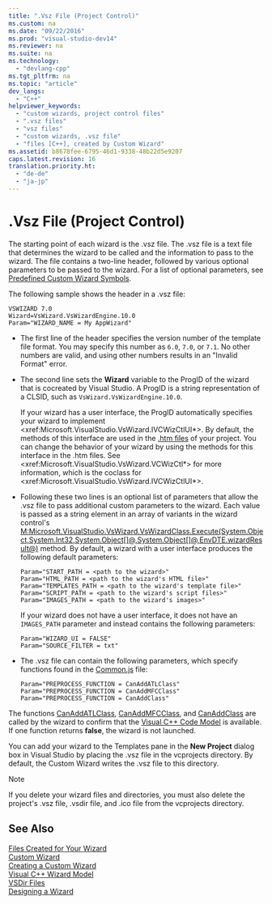 ```yaml
---
title: ".Vsz File (Project Control)"
ms.custom: na
ms.date: "09/22/2016"
ms.prod: "visual-studio-dev14"
ms.reviewer: na
ms.suite: na
ms.technology: 
  - "devlang-cpp"
ms.tgt_pltfrm: na
ms.topic: "article"
dev_langs: 
  - "C++"
helpviewer_keywords: 
  - "custom wizards, project control files"
  - ".vsz files"
  - "vsz files"
  - "custom wizards, .vsz file"
  - "files [C++], created by Custom Wizard"
ms.assetid: b8678fee-6795-46d1-9338-48b22d5e9207
caps.latest.revision: 16
translation.priority.ht: 
  - "de-de"
  - "ja-jp"
---
```

# .Vsz File (Project Control)
The starting point of each wizard is the .vsz file. The .vsz file is a text file that determines the wizard to be called and the information to pass to the wizard. The file contains a two-line header, followed by various optional parameters to be passed to the wizard. For a list of optional parameters, see [Predefined Custom Wizard Symbols](../vs140/custom-parameters-in-the-wizard-.vsz-file.md).  
  
 The following sample shows the header in a .vsz file:  
  
```  
VSWIZARD 7.0  
Wizard=VsWizard.VsWizardEngine.10.0  
Param="WIZARD_NAME = My AppWizard"  
```  
  
-   The first line of the header specifies the version number of the template file format. You may specify this number as `6.0`, `7.0`, or `7.1`. No other numbers are valid, and using other numbers results in an "Invalid Format" error.  
  
-   The second line sets the **Wizard** variable to the ProgID of the wizard that is cocreated by Visual Studio. A ProgID is a string representation of a CLSID, such as `VsWizard.VsWizardEngine.10.0`.  
  
     If your wizard has a user interface, the ProgID automatically specifies your wizard to implement \<xref:Microsoft.VisualStudio.VsWizard.IVCWizCtlUI*>. By default, the methods of this interface are used in the [.htm files](../vs140/html-files.md) of your project. You can change the behavior of your wizard by using the methods for this interface in the .htm files. See \<xref:Microsoft.VisualStudio.VsWizard.VCWizCtl*> for more information, which is the coclass for \<xref:Microsoft.VisualStudio.VsWizard.IVCWizCtlUI*>.  
  
-   Following these two lines is an optional list of parameters that allow the .vsz file to pass additional custom parameters to the wizard. Each value is passed as a string element in an array of variants in the wizard control's [M:Microsoft.VisualStudio.VsWizard.VsWizardClass.Execute(System.Object,System.Int32,System.Object\[\]@,System.Object\[\]@,EnvDTE.wizardResult@)](assetId:///M:Microsoft.VisualStudio.VsWizard.VsWizardClass.Execute(System.Object,System.Int32,System.Object[]@,System.Object[]@,EnvDTE.wizardResult@)?qualifyHint=False&autoUpgrade=True) method. By default, a wizard with a user interface produces the following default parameters:  
  
    ```  
    Param="START_PATH = <path to the wizard>"  
    Param="HTML_PATH = <path to the wizard's HTML file>"  
    Param="TEMPLATES_PATH = <path to the wizard's template file>"  
    Param="SCRIPT_PATH = <path to the wizard's script files>"  
    Param="IMAGES_PATH = <path to the wizard's images>"  
    ```  
  
     If your wizard does not have a user interface, it does not have an `IMAGES_PATH` parameter and instead contains the following parameters:  
  
    ```  
    Param="WIZARD_UI = FALSE"  
    Param="SOURCE_FILTER = txt"  
    ```  
  
-   The .vsz file can contain the following parameters, which specify functions found in the [Common.js](../vs140/customizing-c---wizards-with-common-jscript-functions.md) file:  
  
    ```  
    Param="PREPROCESS_FUNCTION = CanAddATLClass"  
    Param="PREPROCESS_FUNCTION = CanAddMFCClass"  
    Param="PREPROCESS_FUNCTION = CanAddClass"  
    ```  
  
 The functions [CanAddATLClass](../vs140/canaddatlclass.md), [CanAddMFCClass](../vs140/canaddmfcclass.md), and [CanAddClass](../vs140/canaddclass.md) are called by the wizard to confirm that the [Visual C++ Code Model](assetId:///dd6452c2-1054-44a1-b0eb-639a94a1216b) is available. If one function returns **false**, the wizard is not launched.  
  
 You can add your wizard to the Templates pane in the **New Project** dialog box in Visual Studio by placing the .vsz file in the vcprojects directory. By default, the Custom Wizard writes the .vsz file to this directory.  
  
> [!NOTE]
>  If you delete your wizard files and directories, you must also delete the project's .vsz file, .vsdir file, and .ico file from the vcprojects directory.  
  
## See Also  
 [Files Created for Your Wizard](../vs140/files-created-for-your-wizard.md)   
 [Custom Wizard](../vs140/custom-wizard.md)   
 [Creating a Custom Wizard](../vs140/creating-a-custom-wizard.md)   
 [Visual C++ Wizard Model](assetId:///159395ac-33c7-47bf-ad42-4e1435ddc758)   
 [VSDir Files](assetId:///e0a20da0-3680-4084-997e-dbe02db51da9)   
 [Designing a Wizard](../vs140/designing-a-wizard.md)